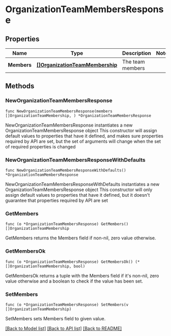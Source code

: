 # OrganizationTeamMembersResponse

## Properties

Name | Type | Description | Notes
------------ | ------------- | ------------- | -------------
**Members** | [**[]OrganizationTeamMembership**](OrganizationTeamMembership.md) | The team members | 

## Methods

### NewOrganizationTeamMembersResponse

`func NewOrganizationTeamMembersResponse(members []OrganizationTeamMembership, ) *OrganizationTeamMembersResponse`

NewOrganizationTeamMembersResponse instantiates a new OrganizationTeamMembersResponse object
This constructor will assign default values to properties that have it defined,
and makes sure properties required by API are set, but the set of arguments
will change when the set of required properties is changed

### NewOrganizationTeamMembersResponseWithDefaults

`func NewOrganizationTeamMembersResponseWithDefaults() *OrganizationTeamMembersResponse`

NewOrganizationTeamMembersResponseWithDefaults instantiates a new OrganizationTeamMembersResponse object
This constructor will only assign default values to properties that have it defined,
but it doesn't guarantee that properties required by API are set

### GetMembers

`func (o *OrganizationTeamMembersResponse) GetMembers() []OrganizationTeamMembership`

GetMembers returns the Members field if non-nil, zero value otherwise.

### GetMembersOk

`func (o *OrganizationTeamMembersResponse) GetMembersOk() (*[]OrganizationTeamMembership, bool)`

GetMembersOk returns a tuple with the Members field if it's non-nil, zero value otherwise
and a boolean to check if the value has been set.

### SetMembers

`func (o *OrganizationTeamMembersResponse) SetMembers(v []OrganizationTeamMembership)`

SetMembers sets Members field to given value.



[[Back to Model list]](../README.md#documentation-for-models) [[Back to API list]](../README.md#documentation-for-api-endpoints) [[Back to README]](../README.md)



